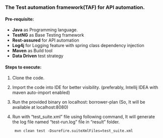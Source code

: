 ### The Test automation framework(TAF) for API automation.

#### Pre-requisite:
 - **Java** as Programming language.
 - **TestNG** as Base Testing framework
 - **Rest-assured** for API automation
 - **Log4j** for Logging feature with spring class dependency injection
 - **Maven** as Build tool
 - **Data Driven** test strategy
 
 #### Steps to execute:
1. Clone the code.
2. Import the code into IDE for better visibility. (preferably, Intellij IDEA with maven auto-import enabled)
3. Run the provided binary on localhost: borrower-plan (So, It will be available at localhost:8080)
4. Run with “test_suite.xml” file using following command, It will generate the log file named “test-run.log” file in “result” folder. 

        mvn clean test -Dsurefire.suiteXmlFiles=test_suite.xml
       
       
        
